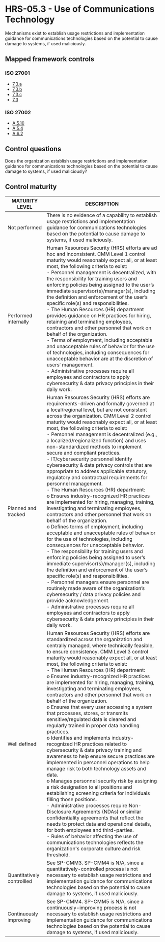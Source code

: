 # HRS-05.3 - Use of Communications Technology
Mechanisms exist to establish usage restrictions and implementation guidance for communications technologies based on the potential to cause damage to systems, if used maliciously. 
## Mapped framework controls
### ISO 27001
- [7.3.a](../iso27001/7.md#73a)
- [7.3.b](../iso27001/7.md#73b)
- [7.3.c](../iso27001/7.md#73c)
- [7.3](../iso27001/7.md#73)
### ISO 27002
- [A.5.10](../iso27002/a-5.md#a510)
- [A.5.4](../iso27002/a-5.md#a54)
- [A.6.2](../iso27002/a-6.md#a62)
## Control questions
Does the organization establish usage restrictions and implementation guidance for communications technologies based on the potential to cause damage to systems, if used maliciously? 
## Control maturity
|       MATURITY LEVEL       |                                                                                                                                                                                                                                                                                                                                                                                                                                                                                                                                                                                                                                                                                                                                                                                                         DESCRIPTION                                                                                                                                                                                                                                                                                                                                                                                                                                                                                                                                                                                                                                                                                                                                                                                                         |
|----------------------------|-----------------------------------------------------------------------------------------------------------------------------------------------------------------------------------------------------------------------------------------------------------------------------------------------------------------------------------------------------------------------------------------------------------------------------------------------------------------------------------------------------------------------------------------------------------------------------------------------------------------------------------------------------------------------------------------------------------------------------------------------------------------------------------------------------------------------------------------------------------------------------------------------------------------------------------------------------------------------------------------------------------------------------------------------------------------------------------------------------------------------------------------------------------------------------------------------------------------------------------------------------------------------------------------------------------------------------------------------------------------------------------------------------------------------------------------------------------------------------------------------------------------------------------------------------------------------------------------------------------------------------|
| Not performed              | There is no evidence of a capability to establish usage restrictions and implementation guidance for communications technologies based on the potential to cause damage to systems, if used maliciously.                                                                                                                                                                                                                                                                                                                                                                                                                                                                                                                                                                                                                                                                                                                                                                                                                                                                                                                                                                                                                                                                                                                                                                                                                                                                                                                                                                                                                    |
| Performed internally       | Human Resources Security (HRS) efforts are ad hoc and inconsistent. CMM Level 1 control maturity would reasonably expect all, or at least most, the following criteria to exist:<br>- Personnel management is decentralized, with the responsibility for training users and enforcing policies being assigned to the user’s immediate supervisor(s)/manager(s), including the definition and enforcement of the user’s specific role(s) and responsibilities.<br>- The Human Resources (HR) department provides guidance on HR practices for hiring, retaining and terminating employees, contractors and other personnel that work on behalf of the organization.<br>- Terms of employment, including acceptable and unacceptable rules of behavior for the use of technologies, including consequences for unacceptable behavior are at the discretion of users’ management.<br>- Administrative processes require all employees and contractors to apply cybersecurity & data privacy principles in their daily work.                                                                                                                                                                                                                                                                                                                                                                                                                                                                                                                                                                                                    |
| Planned and tracked        | Human Resources Security (HRS) efforts are requirements-driven and formally governed at a local/regional level, but are not consistent across the organization. CMM Level 2 control maturity would reasonably expect all, or at least most, the following criteria to exist:<br>- Personnel management is decentralized (e.g., a localized/regionalized function) and uses non-standardized methods to implement secure and compliant practices.<br>- IT/cybersecurity personnel identify cybersecurity & data privacy controls that are appropriate to address applicable statutory, regulatory and contractual requirements for personnel management. <br>- The Human Resources (HR) department:<br>o	Ensures industry-recognized HR practices are implemented for hiring, managing, training, investigating and terminating employees, contractors and other personnel that work on behalf of the organization.<br>o	Defines terms of employment, including acceptable and unacceptable rules of behavior for the use of technologies, including consequences for unacceptable behavior.<br>- The responsibility for training users and enforcing policies being assigned to user’s immediate supervisor(s)/manager(s), including the definition and enforcement of the user’s specific role(s) and responsibilities.<br>- Personnel managers ensure personnel are routinely made aware of the organization’s cybersecurity / data privacy policies and provide acknowledgement.<br>- Administrative processes require all employees and contractors to apply cybersecurity & data privacy principles in their daily work. |
| Well defined               | Human Resources Security (HRS) efforts are standardized across the organization and centrally managed, where technically feasible, to ensure consistency. CMM Level 3 control maturity would reasonably expect all, or at least most, the following criteria to exist:<br>- The Human Resources (HR) department:<br>o	Ensures industry-recognized HR practices are implemented for hiring, managing, training, investigating and terminating employees, contractors and other personnel that work on behalf of the organization.<br>o	Ensures that every user accessing a system that processes, stores, or transmits sensitive/regulated data is cleared and regularly trained in proper data handling practices. <br>o	Identifies and implements industry-recognized HR practices related to cybersecurity & data privacy training and awareness to help ensure secure practices are implemented in personnel operations to help manage risk to both technology assets and data.<br>o	Manages personnel security risk by assigning a risk designation to all positions and establishing screening criteria for individuals filling those positions.<br>- Administrative processes require Non-Disclosure Agreements (NDAs) or similar confidentiality agreements that reflect the needs to protect data and operational details, for both employees and third-parties.<br>- Rules of behavior affecting the use of communications technologies reflects the organization's corporate culture and risk threshold.                                                                                                              |
| Quantitatively controllled | See SP-CMM3. SP-CMM4 is N/A, since a quantitatively-controlled process is not necessary to establish usage restrictions and implementation guidance for communications technologies based on the potential to cause damage to systems, if used maliciously.                                                                                                                                                                                                                                                                                                                                                                                                                                                                                                                                                                                                                                                                                                                                                                                                                                                                                                                                                                                                                                                                                                                                                                                                                                                                                                                                                                 |
| Continuously improving     | See SP-CMM4. SP-CMM5 is N/A, since a continuously-improving process is not necessary to establish usage restrictions and implementation guidance for communications technologies based on the potential to cause damage to systems, if used maliciously.                                                                                                                                                                                                                                                                                                                                                                                                                                                                                                                                                                                                                                                                                                                                                                                                                                                                                                                                                                                                                                                                                                                                                                                                                                                                                                                                                                    |
